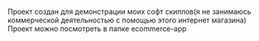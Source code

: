 Проект создан для демонстрации моих софт скиллов(я не занимаюсь коммерческой деятельностью с помощью этого интернет магазина)
Проект можно посмотреть в папке ecommerce-app
